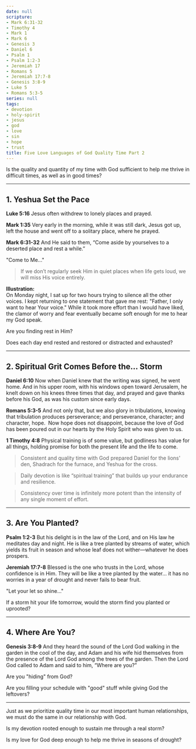 ```yaml
---
date: null
scripture:
- Mark 6:31-32
- Timothy 4
- Mark 1
- Mark 6
- Genesis 3
- Daniel 6
- Psalm 1
- Psalm 1:2-3
- Jeremiah 17
- Romans 5
- Jeremiah 17:7-8
- Genesis 3:8-9
- Luke 5
- Romans 5:3-5
series: null
tags:
- devotion
- holy-spirit
- jesus
- god
- love
- sin
- hope
- trust
title: Five Love Languages of God Quality Time Part 2
---
```




Is the quality and quantity of my time with God sufficient to help me thrive in difficult times, as well as in good times?

---

## 1. Yeshua Set the Pace

**Luke 5:16** 
Jesus often withdrew to lonely places and prayed.

**Mark 1:35**
Very early in the morning, while it was still dark, Jesus got up, left the house and went off to a solitary place, where he prayed.

**Mark 6:31-32**
And He said to them, “Come aside by yourselves to a deserted place and rest a while.” 

"Come to Me..."

> If we don’t regularly seek Him in quiet places when life gets loud, we will miss His voice entirely.

**Illustration:**  
On Monday night, I sat up for two hours trying to silence all the other voices. I kept returning to one statement that gave me rest: "Father, I only want to hear Your voice." While it took more effort than I would have liked, the clamor of worry and fear eventually became soft enough for me to hear my God speak.

Are you finding rest in Him?

Does each day end rested and restored or distracted and exhausted?

---

## 2. Spiritual Grit Comes Before the... Storm

**Daniel 6:10** 
Now when Daniel knew that the writing was signed, he went home. And in his upper room, with his windows open toward Jerusalem, he knelt down on his knees three times that day, and prayed and gave thanks before his God, as was his custom since early days.

**Romans 5:3-5**
And not only that, but we also glory in tribulations, knowing that tribulation produces perseverance; and perseverance, character; and character, hope.  Now hope does not disappoint, because the love of God has been poured out in our hearts by the Holy Spirit who was given to us.

**1 Timothy 4:8**
Physical training is of some value, but godliness has value for all things, holding promise for both the present life and the life to come.

> Consistent and quality time with God prepared Daniel for the lions' den, Shadrach for the furnace, and Yeshua for the cross.

> Daily devotion is like “spiritual training” that builds up your endurance and resilience.

> Consistency over time is infinitely more potent than the intensity of any single moment of effort.

---

## 3. Are You Planted?

**Psalm 1:2-3**
But his delight is in the law of the Lord, and on His law he meditates day and night. He is like a tree planted by streams of water, which yields its fruit in season and whose leaf does not wither—whatever he does prospers.

**Jeremiah 17:7-8**
Blessed is the one who trusts in the Lord, whose confidence is in Him. They will be like a tree planted by the water… it has no worries in a year of drought and never fails to bear fruit.

"Let your let so shine..."

If a storm hit your life tomorrow, would the storm find you planted or uprooted?

---

## 4. Where Are You?

**Genesis 3:8-9**
And they heard the sound of the Lord God walking in the garden in the cool of the day, and Adam and his wife hid themselves from the presence of the Lord God among the trees of the garden. Then the Lord God called to Adam and said to him, “Where are you?”

Are you "hiding" from God?

Are you filling your schedule with "good" stuff while giving God the leftovers?

---


Just as we prioritize quality time in our most important human relationships, we must do the same in our relationship with God.

Is my devotion rooted enough to sustain me through a real storm?

Is my love for God deep enough to help me thrive in seasons of drought?
